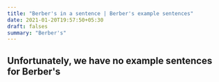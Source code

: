 ```yaml
---
title: "Berber's in a sentence | Berber's example sentences"
date: 2021-01-20T19:57:50+05:30
draft: falses
summary: "Berber's"
---
```

## Unfortunately, we have no example sentences for Berber's                 
